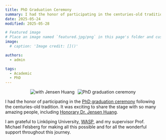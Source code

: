 ```yaml
---
title: PhD Graduation Ceremony
summary: I had the honor of participating in the centuries-old tradition along with some extraordinary honorary doctors.
date: 2025-05-24
modified: 2025-05-28

# Featured image
# Place an image named `featured.jpg/png` in this page's folder and customize its options here.
image:
  # caption: 'Image credit: []()'

authors:
  - admin

tags:
  - Academic
  - PhD
---
```

<div style="display: flex; justify-content: center; gap: 10px;">
<img src="ceremony1.jpg" alt="with Jensen Huang" style="width:auto; height:auto; max-width: 50%; max-height: 50%;" />
<img src="ceremony2.jpg" alt="PhD graduation ceremony" style="width:auto; height:auto; max-width: 50%; " />
</div>

I had the honor of participating in the [PhD graduation ceremony](https://liu.se/en/academic-celebration) following the centuries-old tradition. It was exciting to share the stage with so many amazing people, including [Honorary Dr. Jensen Huang](https://liu.se/en/news-item/they-are-awarded-honorary-doctorates-2025).

I am grateful to Linköping University, [WASP](https://wasp-sweden.org/), and my supervisor Prof. Michael Felsberg for making all this possible and for all the wonderful support throughout this journey.